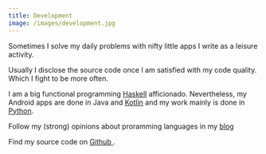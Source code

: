 ```yaml
---
title: Development
image: /images/development.jpg
---
```

Sometimes I solve my daily problems with nifty little apps I write as a leisure activity.

Usually I disclose the source code once I am satisfied with my code quality. Which I fight to be more often.

I am a big functional programming <a href="https://www.haskell.org/">Haskell</a> afficionado. Nevertheless, my Android apps are done in Java and <a href="https://kotlinlang.org/">Kotlin</a> and my work mainly is done in <a href="https://www.python.org/">Python</a>.

Follow my (strong) opinions about proramming languages in my <a href="/blog.html">blog</a>

Find my source code on <a href="https://github.com/pinselimo">Github <i class="fab fa-github"></i></a>.

